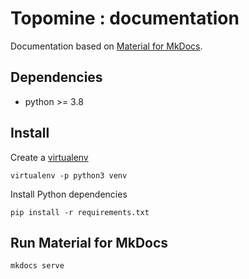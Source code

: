 # Topomine : documentation

Documentation based on [Material for MkDocs](https://squidfunk.github.io/mkdocs-material/).

## Dependencies

- python >= 3.8

## Install

Create a [virtualenv](https://docs.python-guide.org/dev/virtualenvs/)

    virtualenv -p python3 venv

Install Python dependencies

    pip install -r requirements.txt

## Run Material for MkDocs

    mkdocs serve

